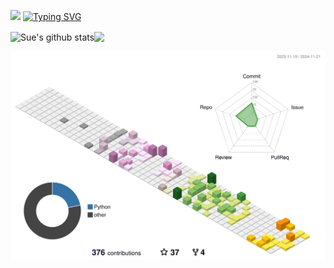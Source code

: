 <!--
<h1><img src="https://emojis.slackmojis.com/emojis/images/1531849430/4246/blob-sunglasses.gif?1531849430" width="30"/> Hey! Nice to see you.</h1>
-->


<p align="left">
  <!-- Typing SVG by DenverCoder1 - https://github.com/DenverCoder1/readme-typing-svg -->
  <a><img src="https://emojis.slackmojis.com/emojis/images/1531849430/4246/blob-sunglasses.gif?1531849430" width="80"/></a>
  <a href="https://git.io/typing-svg">
    <img src="https://readme-typing-svg.demolab.com?font=consolas&size=40&duration=1000&pause=1000&color=2D9CCD&center=false&width=435&height=60&lines=Hey%EF%BC%81;Nice+to+see+you%EF%BC%81" alt="Typing SVG" />
  </a>
</p>

<!-- 个人信息统计 -->
<img align="center" src="https://github-readme-stats.vercel.app/api?username=BennyZhang-Codes&show_icons=true&hide_border=true" alt="Sue's github stats" /><img align="center" src="https://github-readme-stats.vercel.app/api/top-langs/?username=BennyZhang-Codes&layout=compact&theme=buefy&hide_border=true" />

  
<!--
  <a>
    <img src="https://cdn.pixabay.com/photo/2016/12/03/22/30/tiger-1880782_1280.png" width="80" class="centered">
  </a>
  
<p align="left">
  <img src="https://cdn.pixabay.com/photo/2016/12/03/22/30/tiger-1880782_1280.png" width="250" class="centered">
</p>
-->


![Personal 3D Metrics](./profile-3d-contrib/profile-season-animate.svg)
<!--



**BennyZhang-Codes/BennyZhang-Codes** is a ✨ _special_ ✨ repository because its `README.md` (this file) appears on your GitHub profile.

Here are some ideas to get you started:

- 🔭 I’m currently working on ...
- 🌱 I’m currently learning ...
- 👯 I’m looking to collaborate on ...
- 🤔 I’m looking for help with ...
- 💬 Ask me about ...
- 📫 How to reach me: ...
- 😄 Pronouns: ...
- ⚡ Fun fact: ...
-->

